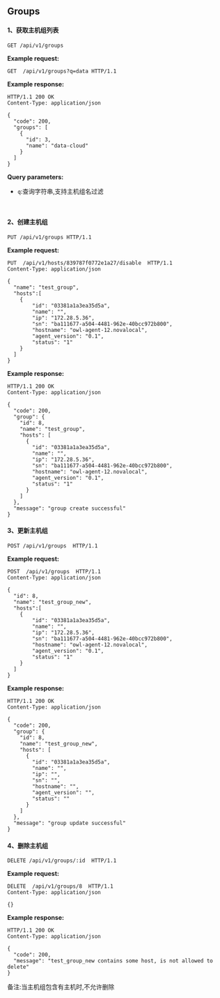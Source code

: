 ## Groups

#### 1、获取主机组列表

```
GET /api/v1/groups
```

__Example request:__

```
GET  /api/v1/groups?q=data HTTP/1.1
```

__Example response:__

```
HTTP/1.1 200 OK
Content-Type: application/json

{
  "code": 200,
  "groups": [
    {
      "id": 3,
      "name": "data-cloud"
    }
  ]
}
```

__Query parameters:__

+ `q`:查询字符串,支持主机组名过滤

<br/>

#### 2、创建主机组

```
PUT /api/v1/groups HTTP/1.1
```

__Example request:__

```
PUT  /api/v1/hosts/839787f0772e1a27/disable  HTTP/1.1
Content-Type: application/json

{
  "name": "test_group",
  "hosts":[
    {
        "id": "03381a1a3ea35d5a",
        "name": "",
        "ip": "172.28.5.36",
        "sn": "ba111677-a504-4481-962e-40bcc972b800",
        "hostname": "owl-agent-12.novalocal",
        "agent_version": "0.1",
        "status": "1"
    }
  ]
}
```

__Example response:__

```
HTTP/1.1 200 OK
Content-Type: application/json

{
  "code": 200,
  "group": {
    "id": 8,
    "name": "test_group",
    "hosts": [
      {
        "id": "03381a1a3ea35d5a",
        "name": "",
        "ip": "172.28.5.36",
        "sn": "ba111677-a504-4481-962e-40bcc972b800",
        "hostname": "owl-agent-12.novalocal",
        "agent_version": "0.1",
        "status": "1"
      }
    ]
  },
  "message": "group create successful"
}
```

#### 3、更新主机组

```
POST /api/v1/groups  HTTP/1.1
```

__Example request:__

```
POST  /api/v1/groups  HTTP/1.1
Content-Type: application/json

{
  "id": 8,
  "name": "test_group_new",
  "hosts":[
    {
        "id": "03381a1a3ea35d5a",
        "name": "",
        "ip": "172.28.5.36",
        "sn": "ba111677-a504-4481-962e-40bcc972b800",
        "hostname": "owl-agent-12.novalocal",
        "agent_version": "0.1",
        "status": "1"
    }
  ]
}
```

__Example response:__

```
HTTP/1.1 200 OK
Content-Type: application/json

{
  "code": 200,
  "group": {
    "id": 8,
    "name": "test_group_new",
    "hosts": [
      {
        "id": "03381a1a3ea35d5a",
        "name": "",
        "ip": "",
        "sn": "",
        "hostname": "",
        "agent_version": "",
        "status": ""
      }
    ]
  },
  "message": "group update successful"
}
```

#### 4、删除主机组

```
DELETE /api/v1/groups/:id  HTTP/1.1
```

__Example request:__

```
DELETE  /api/v1/groups/8  HTTP/1.1
Content-Type: application/json

{}
```

__Example response:__

```
HTTP/1.1 200 OK
Content-Type: application/json

{
  "code": 200,
  "message": "test_group_new contains some host, is not allowed to delete"
}
```

备注:当主机组包含有主机时,不允许删除
